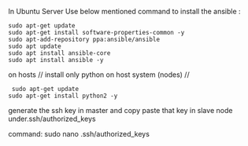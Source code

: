 In Ubuntu Server Use below mentioned command to install the ansible :

      
    sudo apt-get update
    sudo apt-get install software-properties-common -y
    sudo apt-add-repository ppa:ansible/ansible
    sudo apt update
    sudo apt install ansible-core
    sudo apt install ansible -y

on hosts // install only python on host system (nodes) //

     sudo apt-get update
    sudo apt-get install python2 -y


generate the ssh key in master and copy paste that key in slave node under.ssh/authorized_keys

command: sudo nano .ssh/authorized_keys
